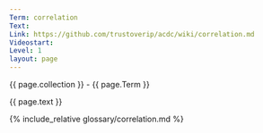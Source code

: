 ```yaml
---
Term: correlation
Text: 
Link: https://github.com/trustoverip/acdc/wiki/correlation.md
Videostart: 
Level: 1
layout: page
---
```


{{ page.collection }} - {{ page.Term }}

   {{ page.text }}

{% include_relative glossary/correlation.md %}

